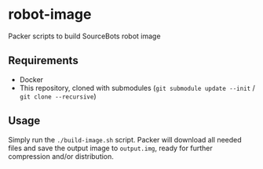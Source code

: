 # robot-image

Packer scripts to build SourceBots robot image

## Requirements

- Docker
- This repository, cloned with submodules (`git submodule update --init` / `git clone --recursive`)

## Usage

Simply run the `./build-image.sh` script. Packer will download all needed files and save the output image to `output.img`, ready for further compression and/or distribution.
